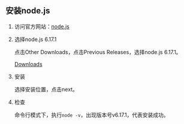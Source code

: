 ## 安装node.js

1. 访问官方网站：[node.js](https://nodejs.org/en/)

2. 选择node.js 6.17.1

   点击Other Downloads，点击Previous Releases，选择node.js 6.17.1。

   [Downloads](https://nodejs.org/download/release/v6.17.1/)

3. 安装

   选择安装位置，点击next。

4. 检查

   命令行模式下，执行`node -v`，出现版本号v6.17.1，代表安装成功。